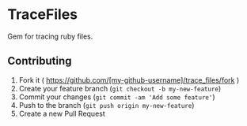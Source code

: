 # TraceFiles

Gem for tracing ruby files.

## Contributing

1. Fork it ( https://github.com/[my-github-username]/trace_files/fork )
2. Create your feature branch (`git checkout -b my-new-feature`)
3. Commit your changes (`git commit -am 'Add some feature'`)
4. Push to the branch (`git push origin my-new-feature`)
5. Create a new Pull Request
